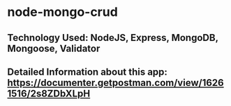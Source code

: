 # node-mongo-crud

## Technology Used: NodeJS, Express, MongoDB, Mongoose, Validator

## Detailed Information about this app: https://documenter.getpostman.com/view/16261516/2s8ZDbXLpH
